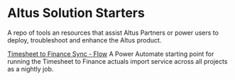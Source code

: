 # Altus Solution Starters
A repo of tools an resources that assist Altus Partners or power users to deploy, troubleshoot and enhance the Altus product.

[Timesheet to Finance Sync - Flow](./Timesheet-to-Finance-Sync-Flow/README.md)
A Power Automate starting point for running the Timesheet to Finance actuals import service across all projects as a nightly job.